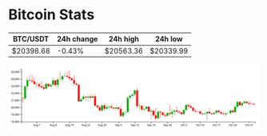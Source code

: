 # Bitcoin Stats

BTC/USDT|24h change|24h high|24h low|
|---|---|---|---|
|$20398.68|-0.43%|$20563.36|$20339.99|

<img src="./chart.svg">
